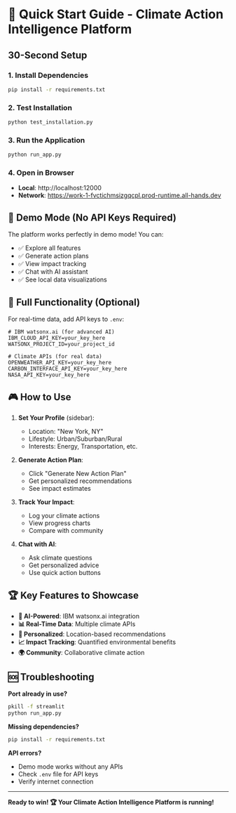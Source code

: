 # 🚀 Quick Start Guide - Climate Action Intelligence Platform

## 30-Second Setup

### 1. Install Dependencies
```bash
pip install -r requirements.txt
```

### 2. Test Installation
```bash
python test_installation.py
```

### 3. Run the Application
```bash
python run_app.py
```

### 4. Open in Browser
- **Local**: http://localhost:12000
- **Network**: https://work-1-fvctichmsizgqcpl.prod-runtime.all-hands.dev

## 🎯 Demo Mode (No API Keys Required)

The platform works perfectly in demo mode! You can:
- ✅ Explore all features
- ✅ Generate action plans
- ✅ View impact tracking
- ✅ Chat with AI assistant
- ✅ See local data visualizations

## 🔑 Full Functionality (Optional)

For real-time data, add API keys to `.env`:

```env
# IBM watsonx.ai (for advanced AI)
IBM_CLOUD_API_KEY=your_key_here
WATSONX_PROJECT_ID=your_project_id

# Climate APIs (for real data)
OPENWEATHER_API_KEY=your_key_here
CARBON_INTERFACE_API_KEY=your_key_here
NASA_API_KEY=your_key_here
```

## 🎮 How to Use

1. **Set Your Profile** (sidebar):
   - Location: "New York, NY"
   - Lifestyle: Urban/Suburban/Rural
   - Interests: Energy, Transportation, etc.

2. **Generate Action Plan**:
   - Click "Generate New Action Plan"
   - Get personalized recommendations
   - See impact estimates

3. **Track Your Impact**:
   - Log your climate actions
   - View progress charts
   - Compare with community

4. **Chat with AI**:
   - Ask climate questions
   - Get personalized advice
   - Use quick action buttons

## 🏆 Key Features to Showcase

- **🤖 AI-Powered**: IBM watsonx.ai integration
- **📊 Real-Time Data**: Multiple climate APIs
- **🎯 Personalized**: Location-based recommendations
- **📈 Impact Tracking**: Quantified environmental benefits
- **🌍 Community**: Collaborative climate action

## 🆘 Troubleshooting

**Port already in use?**
```bash
pkill -f streamlit
python run_app.py
```

**Missing dependencies?**
```bash
pip install -r requirements.txt
```

**API errors?**
- Demo mode works without any APIs
- Check `.env` file for API keys
- Verify internet connection

---

**Ready to win! 🏆 Your Climate Action Intelligence Platform is running!**